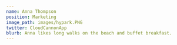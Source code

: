 ```yaml
---
name: Anna Thompson
position: Marketing
image_path: images/hypark.PNG
twitter: CloudCannonApp
blurb: Anna likes long walks on the beach and buffet breakfast.
---
```

